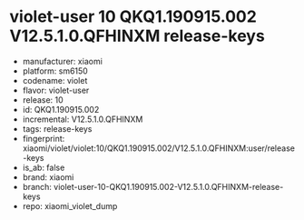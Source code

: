 # violet-user 10 QKQ1.190915.002 V12.5.1.0.QFHINXM release-keys
- manufacturer: xiaomi
- platform: sm6150
- codename: violet
- flavor: violet-user
- release: 10
- id: QKQ1.190915.002
- incremental: V12.5.1.0.QFHINXM
- tags: release-keys
- fingerprint: xiaomi/violet/violet:10/QKQ1.190915.002/V12.5.1.0.QFHINXM:user/release-keys
- is_ab: false
- brand: xiaomi
- branch: violet-user-10-QKQ1.190915.002-V12.5.1.0.QFHINXM-release-keys
- repo: xiaomi_violet_dump
